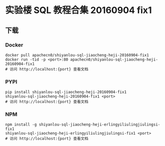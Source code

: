 # 实验楼 SQL 教程合集 20160904 fix1

## 下载

### Docker

```
docker pull apachecn0/shiyanlou-sql-jiaocheng-heji-20160904-fix1
docker run -tid -p <port>:80 apachecn0/shiyanlou-sql-jiaocheng-heji-20160904-fix1
# 访问 http://localhost:{port} 查看文档
```

### PYPI

```
pip install shiyanlou-sql-jiaocheng-heji-20160904-fix1
shiyanlou-sql-jiaocheng-heji-20160904-fix1 <port>
# 访问 http://localhost:{port} 查看文档
```

### NPM

```
npm install -g shiyanlou-sql-jiaocheng-heji-erlingyiliulingjiulingsi-fix1
shiyanlou-sql-jiaocheng-heji-erlingyiliulingjiulingsi-fix1 <port>
# 访问 http://localhost:{port} 查看文档
```